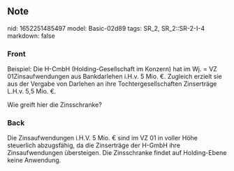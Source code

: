 ## Note
nid: 1652251485497
model: Basic-02d89
tags: SR_2, SR_2::SR-2-I-4
markdown: false

### Front
Beispiel:
Die H-CmbH (Holding-Gesellschaft im Konzern) hat im Wj. = VZ 01Zinsaufwendungen aus Bankdarlehen i.H.v. 5 Mio. €. Zugleich erzielt sie aus der Vergabe von Darlehen an ihre Tochtergesellschaften Zinserträge L.H.v. 5,5 Mio. €.

Wie greift hier die Zinsschranke?

### Back
Die Zinsaufwendungen i.H.V. 5 Mio. € sind im VZ 01 in voller Höhe steuerlich abzugsfähig, da die Zinserträge der H-GmbH ihre Zinsaufwendungen übersteigen. Die Zinsschranke findet auf Holding-Ebene keine Anwendung.
